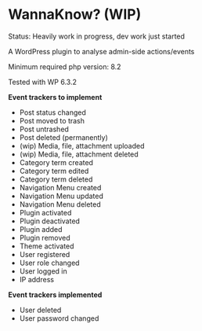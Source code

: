 # WannaKnow? (WIP)

Status: Heavily work in progress, dev work just started

A WordPress plugin to analyse admin-side actions/events

Minimum required php version: 8.2

Tested with WP 6.3.2

**Event trackers to implement**

- Post status changed
- Post moved to trash
- Post untrashed
- Post deleted (permanently)
- (wip) Media, file, attachment uploaded
- (wip) Media, file, attachment deleted
- Category term created
- Category term edited
- Category term deleted
- Navigation Menu created
- Navigation Menu updated
- Navigation Menu deleted
- Plugin activated
- Plugin deactivated
- Plugin added
- Plugin removed
- Theme activated
- User registered
- User role changed
- User logged in
- IP address

**Event trackers implemented**
- User deleted
- User password changed
